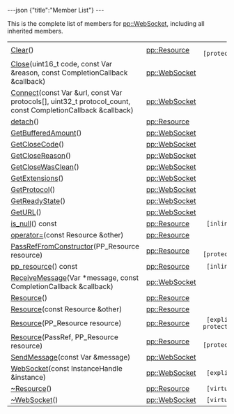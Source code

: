 ---json {"title":"Member List"} ---

This is the complete list of members for <a href="/docs/native-client/pepper_beta/cpp/classpp_1_1_web_socket/" class="el">pp::WebSocket</a>, including all inherited members.

<table><tbody><tr class="odd"><td><a href="/docs/native-client/pepper_beta/cpp/classpp_1_1_resource#ad4016f37d3022863ca0188acb26ac9c4" class="el">Clear</a>()</td><td><a href="/docs/native-client/pepper_beta/cpp/classpp_1_1_resource/" class="el">pp::Resource</a></td><td><code> [protected]</code></td></tr><tr class="even"><td><a href="/docs/native-client/pepper_beta/cpp/classpp_1_1_web_socket#ae7913ea4019cc2a10c9a0390c5959071" class="el">Close</a>(uint16_t code, const Var &amp;reason, const CompletionCallback &amp;callback)</td><td><a href="/docs/native-client/pepper_beta/cpp/classpp_1_1_web_socket/" class="el">pp::WebSocket</a></td><td></td></tr><tr class="odd"><td><a href="/docs/native-client/pepper_beta/cpp/classpp_1_1_web_socket#ad8471399bfca7df23b87ded733d53141" class="el">Connect</a>(const Var &amp;url, const Var protocols[], uint32_t protocol_count, const CompletionCallback &amp;callback)</td><td><a href="/docs/native-client/pepper_beta/cpp/classpp_1_1_web_socket/" class="el">pp::WebSocket</a></td><td></td></tr><tr class="even"><td><a href="/docs/native-client/pepper_beta/cpp/classpp_1_1_resource#a81b9246381bdddacca3ac25f6ded2bfd" class="el">detach</a>()</td><td><a href="/docs/native-client/pepper_beta/cpp/classpp_1_1_resource/" class="el">pp::Resource</a></td><td></td></tr><tr class="odd"><td><a href="/docs/native-client/pepper_beta/cpp/classpp_1_1_web_socket#aee920e33ef266c51ffdaeba8d6924e19" class="el">GetBufferedAmount</a>()</td><td><a href="/docs/native-client/pepper_beta/cpp/classpp_1_1_web_socket/" class="el">pp::WebSocket</a></td><td></td></tr><tr class="even"><td><a href="/docs/native-client/pepper_beta/cpp/classpp_1_1_web_socket#ab1bb565b7800fd3c147177e4e3a3466f" class="el">GetCloseCode</a>()</td><td><a href="/docs/native-client/pepper_beta/cpp/classpp_1_1_web_socket/" class="el">pp::WebSocket</a></td><td></td></tr><tr class="odd"><td><a href="/docs/native-client/pepper_beta/cpp/classpp_1_1_web_socket#a27c9cf6d130706fcc5e6fe2f9ed51a7b" class="el">GetCloseReason</a>()</td><td><a href="/docs/native-client/pepper_beta/cpp/classpp_1_1_web_socket/" class="el">pp::WebSocket</a></td><td></td></tr><tr class="even"><td><a href="/docs/native-client/pepper_beta/cpp/classpp_1_1_web_socket#a092b63f716b3e02fc8ec0696ac58df84" class="el">GetCloseWasClean</a>()</td><td><a href="/docs/native-client/pepper_beta/cpp/classpp_1_1_web_socket/" class="el">pp::WebSocket</a></td><td></td></tr><tr class="odd"><td><a href="/docs/native-client/pepper_beta/cpp/classpp_1_1_web_socket#ab22093b22b7ceea6957047e1cb5967d2" class="el">GetExtensions</a>()</td><td><a href="/docs/native-client/pepper_beta/cpp/classpp_1_1_web_socket/" class="el">pp::WebSocket</a></td><td></td></tr><tr class="even"><td><a href="/docs/native-client/pepper_beta/cpp/classpp_1_1_web_socket#a1c4b81bb05d30fdef67a07ac904abf0f" class="el">GetProtocol</a>()</td><td><a href="/docs/native-client/pepper_beta/cpp/classpp_1_1_web_socket/" class="el">pp::WebSocket</a></td><td></td></tr><tr class="odd"><td><a href="/docs/native-client/pepper_beta/cpp/classpp_1_1_web_socket#afa09ce5acb5f7f168f17b8b3f5939317" class="el">GetReadyState</a>()</td><td><a href="/docs/native-client/pepper_beta/cpp/classpp_1_1_web_socket/" class="el">pp::WebSocket</a></td><td></td></tr><tr class="even"><td><a href="/docs/native-client/pepper_beta/cpp/classpp_1_1_web_socket#ab76ccebfe20facff03464e71f4af7719" class="el">GetURL</a>()</td><td><a href="/docs/native-client/pepper_beta/cpp/classpp_1_1_web_socket/" class="el">pp::WebSocket</a></td><td></td></tr><tr class="odd"><td><a href="/docs/native-client/pepper_beta/cpp/classpp_1_1_resource#a859068e34cdc2dc0b78754c255323aa9" class="el">is_null</a>() const</td><td><a href="/docs/native-client/pepper_beta/cpp/classpp_1_1_resource/" class="el">pp::Resource</a></td><td><code> [inline]</code></td></tr><tr class="even"><td><a href="/docs/native-client/pepper_beta/cpp/classpp_1_1_resource#aaf808a98bdaa7998d82e19514aa87423" class="el">operator=</a>(const Resource &amp;other)</td><td><a href="/docs/native-client/pepper_beta/cpp/classpp_1_1_resource/" class="el">pp::Resource</a></td><td></td></tr><tr class="odd"><td><a href="/docs/native-client/pepper_beta/cpp/classpp_1_1_resource#a3eda014529127a818df8d5bb5ec2fdf0" class="el">PassRefFromConstructor</a>(PP_Resource resource)</td><td><a href="/docs/native-client/pepper_beta/cpp/classpp_1_1_resource/" class="el">pp::Resource</a></td><td><code> [protected]</code></td></tr><tr class="even"><td><a href="/docs/native-client/pepper_beta/cpp/classpp_1_1_resource#a46a6123de0b007ad3fcb6f666534ccb4" class="el">pp_resource</a>() const</td><td><a href="/docs/native-client/pepper_beta/cpp/classpp_1_1_resource/" class="el">pp::Resource</a></td><td><code> [inline]</code></td></tr><tr class="odd"><td><a href="/docs/native-client/pepper_beta/cpp/classpp_1_1_web_socket#a1eb972115700589ebf6998db4f411c56" class="el">ReceiveMessage</a>(Var *message, const CompletionCallback &amp;callback)</td><td><a href="/docs/native-client/pepper_beta/cpp/classpp_1_1_web_socket/" class="el">pp::WebSocket</a></td><td></td></tr><tr class="even"><td><a href="/docs/native-client/pepper_beta/cpp/classpp_1_1_resource#a56679e93a58101c8dce5dc510811a094" class="el">Resource</a>()</td><td><a href="/docs/native-client/pepper_beta/cpp/classpp_1_1_resource/" class="el">pp::Resource</a></td><td></td></tr><tr class="odd"><td><a href="/docs/native-client/pepper_beta/cpp/classpp_1_1_resource#ab0f664099ca06367180f220ea7e0b831" class="el">Resource</a>(const Resource &amp;other)</td><td><a href="/docs/native-client/pepper_beta/cpp/classpp_1_1_resource/" class="el">pp::Resource</a></td><td></td></tr><tr class="even"><td><a href="/docs/native-client/pepper_beta/cpp/classpp_1_1_resource#a555de93fdf4793f7db1183bf71d20580" class="el">Resource</a>(PP_Resource resource)</td><td><a href="/docs/native-client/pepper_beta/cpp/classpp_1_1_resource/" class="el">pp::Resource</a></td><td><code> [explicit, protected]</code></td></tr><tr class="odd"><td><a href="/docs/native-client/pepper_beta/cpp/classpp_1_1_resource#a907d3d6b7e292587c8cb9ff30d0a418d" class="el">Resource</a>(PassRef, PP_Resource resource)</td><td><a href="/docs/native-client/pepper_beta/cpp/classpp_1_1_resource/" class="el">pp::Resource</a></td><td><code> [protected]</code></td></tr><tr class="even"><td><a href="/docs/native-client/pepper_beta/cpp/classpp_1_1_web_socket#a276b1aae76ba9d899475aaf9c2cd4f28" class="el">SendMessage</a>(const Var &amp;message)</td><td><a href="/docs/native-client/pepper_beta/cpp/classpp_1_1_web_socket/" class="el">pp::WebSocket</a></td><td></td></tr><tr class="odd"><td><a href="/docs/native-client/pepper_beta/cpp/classpp_1_1_web_socket#aeaac3a412a9015a9378beec9f42d5809" class="el">WebSocket</a>(const InstanceHandle &amp;instance)</td><td><a href="/docs/native-client/pepper_beta/cpp/classpp_1_1_web_socket/" class="el">pp::WebSocket</a></td><td><code> [explicit]</code></td></tr><tr class="even"><td><a href="/docs/native-client/pepper_beta/cpp/classpp_1_1_resource#a081165265e2bd8217eaa2be2aeeb3aa3" class="el">~Resource</a>()</td><td><a href="/docs/native-client/pepper_beta/cpp/classpp_1_1_resource/" class="el">pp::Resource</a></td><td><code> [virtual]</code></td></tr><tr class="odd"><td><a href="/docs/native-client/pepper_beta/cpp/classpp_1_1_web_socket#aa4810e4b945c1fc92493dc206eb35c09" class="el">~WebSocket</a>()</td><td><a href="/docs/native-client/pepper_beta/cpp/classpp_1_1_web_socket/" class="el">pp::WebSocket</a></td><td><code> [virtual]</code></td></tr></tbody></table>

